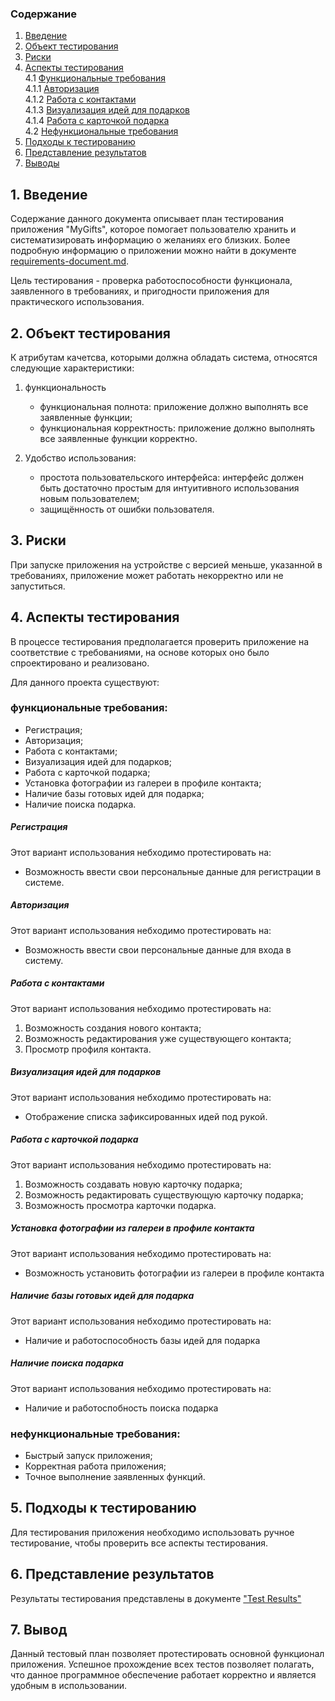 ### Содержание
  1. [Введение](#1)
  2. [Объект тестирования](#2)
  3. [Риски](#3)
  4. [Аспекты тестирования](#4)<br>
    4.1 [Функциональные требования](#00)<br>
      4.1.1 [Авторизация](#01)<br>
      4.1.2 [Работа с контактами](#02)<br>
      4.1.3 [Визуализация идей для подарков](#03)<br>
      4.1.4 [Работа с карточкой подарка](#04)<br>
      4.2 [Нефункциональные требования](#05)<br>
5. [Подходы к тестированию](#5)
6. [Представление результатов](#6)
7. [Выводы](#7)
## 1\. Введение <a name="1"></a>
Содержание данного документа описывает план тестирования приложения "MyGifts", которое помогает пользователю хранить и систематизировать информацию о желаниях его близких. Более подробную информацию о приложении можно найти в документе [requirements-document.md](https://github.com/nastazys/trtpo-project-mygifts/blob/master/Documents/Requirements/requirements-document.md).

Цель тестирования - проверка работоспособности функционала, заявленного в требованиях, и пригодности приложения для практического использования.

## 2\. Объект тестирования <a name="2"></a>
К атрибутам качетсва, которыми должна обладать система, относятся следующие характеристики:

1) функциональность
   + функциональная полнота: приложение должно выполнять все заявленные функции;
   + функциональная корректность: приложение должно выполнять все заявленные функции корректно.
   
2) Удобство использования:
   + простота пользовательского интерфейса: интерфейс должен быть достаточно простым для интуитивного использования новым пользователем;
   + защищённость от ошибки пользователя.
   
## 3\. Риски <a name="3"></a>
При запуске приложения на устройстве с версией меньше, указанной в требованиях, приложение может работать некорректно или не запуститься.

## 4\. Аспекты тестирования <a name="4"></a> 
В процессе тестирования предполагается проверить приложение на соответствие с требованиями, на основе которых оно было спроектировано и реализовано.

Для данного проекта существуют:
### функциональные требования: <a name="00"></a>
   + Регистрация;
   + Авторизация;
   + Работа с контактами;
   + Визуализация идей для подарков;
   + Работа с карточкой подарка;
   + Установка фотографии из галереи в профиле контакта;
   + Наличие базы готовых идей для подарка;
   + Наличие поиска подарка.

##### Регистрация
Этот вариант использования небходимо протестировать на:
* Возможность ввести свои персональные данные для регистрации в системе.

##### Авторизация <a name="01"></a>
Этот вариант использования небходимо протестировать на:
* Возможность ввести свои персональные данные для входа в систему.

##### Работа с контактами <a name="02"></a>
Этот вариант использования небходимо протестировать на:
1) Возможность создания нового контакта;
2) Возможность редактирования уже существующего контакта;
3) Просмотр профиля контакта.

##### Визуализация идей для подарков <a name="03"></a>
Этот вариант использования небходимо протестировать на:
* Отображение списка зафиксированных идей под рукой.

##### Работа с карточкой подарка <a name="04"></a>
Этот вариант использования небходимо протестировать на:
1) Возможность создавать новую карточку подарка;
2) Возможность редактировать существующую карточку подарка;
3) Возможность просмотра карточки подарка.

##### Установка фотографии из галереи в профиле контакта
Этот вариант использования небходимо протестировать на:
* Возможность установить фотографии из галереи в профиле контакта
 
##### Наличие базы готовых идей для подарка
Этот вариант использования небходимо протестировать на:
* Наличие и работоспособность базы идей для подарка

##### Наличие поиска подарка
Этот вариант использования небходимо протестировать на:
* Наличие и работоспобность поиска подарка

### нефункциональные требования: <a name="05"></a>
   + Быстрый запуск приложения;
   + Корректная работа приложения;
   + Точное выполнение заявленных функций.

## 5\. Подходы к тестированию <a name="5"></a>
Для тестирования приложения необходимо использовать ручное тестирование, чтобы проверить все аспекты тестирования.

## 6\. Представление результатов <a name="6"></a>
Результаты тестирования представлены в документе ["Test Results"](https://github.com/nastazys/trtpo-project-mygifts/issues/1)

## 7\. Вывод <a name="7"></a>
Данный тестовый план позволяет протестировать основной функционал приложения. Успешное прохождение всех тестов позволяет полагать, что данное программное обеспечение работает корректно и является удобным в использовании.
